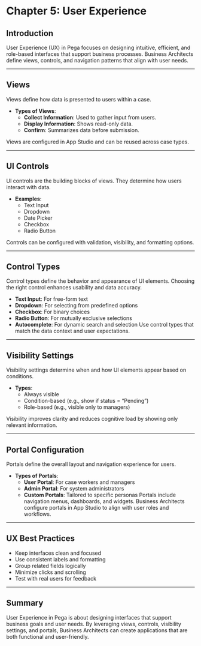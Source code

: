 # Chapter 5: User Experience

## Introduction
User Experience (UX) in Pega focuses on designing intuitive, efficient, and role-based interfaces that support business processes. Business Architects define views, controls, and navigation patterns that align with user needs.

---

## Views
Views define how data is presented to users within a case.

- **Types of Views**:
    - **Collect Information**: Used to gather input from users.
    - **Display Information**: Shows read-only data.
    - **Confirm**: Summarizes data before submission.

Views are configured in App Studio and can be reused across case types.

---

## UI Controls
UI controls are the building blocks of views. They determine how users interact with data.

- **Examples**:
    - Text Input
    - Dropdown
    - Date Picker
    - Checkbox
    - Radio Button

Controls can be configured with validation, visibility, and formatting options.

---

## Control Types

Control types define the behavior and appearance of UI elements. Choosing the right control enhances usability and data accuracy.

- **Text Input**: For free-form text
- **Dropdown**: For selecting from predefined options
- **Checkbox**: For binary choices
- **Radio Button**: For mutually exclusive selections
- **Autocomplete**: For dynamic search and selection
  Use control types that match the data context and user expectations.

---

## Visibility Settings

Visibility settings determine when and how UI elements appear based on conditions.

- **Types**:
    - Always visible
    - Condition-based (e.g., show if status = “Pending”)
    - Role-based (e.g., visible only to managers)

Visibility improves clarity and reduces cognitive load by showing only relevant information.

---

## Portal Configuration
Portals define the overall layout and navigation experience for users.

- **Types of Portals**:
    - **User Portal**: For case workers and managers
    - **Admin Portal**: For system administrators
    - **Custom Portals**: Tailored to specific personas
      Portals include navigation menus, dashboards, and widgets. Business Architects configure portals in App Studio to align with user roles and workflows.

---

## UX Best Practices
- Keep interfaces clean and focused
- Use consistent labels and formatting
- Group related fields logically
- Minimize clicks and scrolling
- Test with real users for feedback

---

## Summary
User Experience in Pega is about designing interfaces that support business goals and user needs. By leveraging views, controls, visibility settings, and portals, Business Architects can create applications that are both functional and user-friendly.
